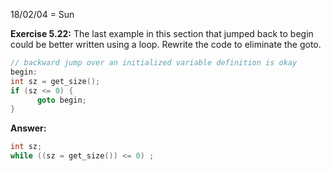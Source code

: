 18/02/04 = Sun

**Exercise 5.22:** The last example in this section that jumped back to begin could be better written using a loop. Rewrite the code to eliminate the goto.

```c++
// backward jump over an initialized variable definition is okay
begin:
int sz = get_size();
if (sz <= 0) {
      goto begin;
}
```

**Answer:** 

```c++
int sz;
while ((sz = get_size()) <= 0) ;
```

